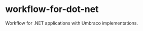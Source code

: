 workflow-for-dot-net
====================

Workflow for .NET applications with Umbraco implementations.
